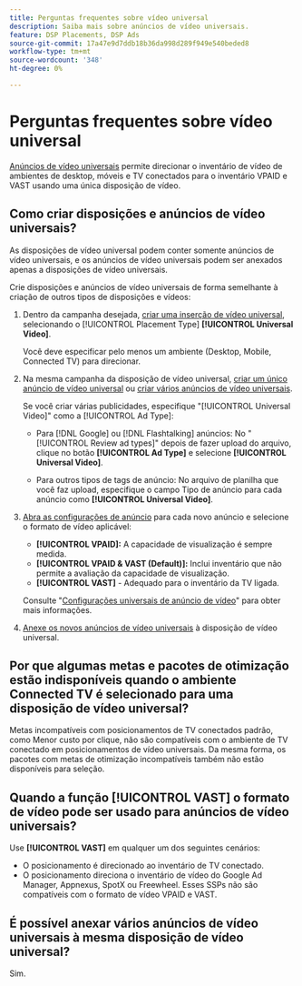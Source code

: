```yaml
---
title: Perguntas frequentes sobre vídeo universal
description: Saiba mais sobre anúncios de vídeo universais.
feature: DSP Placements, DSP Ads
source-git-commit: 17a47e9d7ddb18b36da998d289f949e540beded8
workflow-type: tm+mt
source-wordcount: '348'
ht-degree: 0%

---
```


# Perguntas frequentes sobre vídeo universal

[Anúncios de vídeo universais](/help/dsp/campaign-management/ads/ad-about.md) permite direcionar o inventário de vídeo de ambientes de desktop, móveis e TV conectados para o inventário VPAID e VAST usando uma única disposição de vídeo.

## Como criar disposições e anúncios de vídeo universais?

As disposições de vídeo universal podem conter somente anúncios de vídeo universais, e os anúncios de vídeo universais podem ser anexados apenas a disposições de vídeo universais.

Crie disposições e anúncios de vídeo universais de forma semelhante à criação de outros tipos de disposições e vídeos:

1. Dentro da campanha desejada, [criar uma inserção de vídeo universal](/help/dsp/campaign-management/placements/placement-create.md), selecionando o [!UICONTROL Placement Type] **[!UICONTROL Universal Video]**.

   Você deve especificar pelo menos um ambiente (Desktop, Mobile, Connected TV) para direcionar.

1. Na mesma campanha da disposição de vídeo universal, [criar um único anúncio de vídeo universal](/help/dsp/campaign-management/ads/ad-create.md) ou [criar vários anúncios de vídeo universais](/help/dsp/campaign-management/ads/ad-create-multiple.md).

   Se você criar várias publicidades, especifique &quot;[!UICONTROL Universal Video]&quot; como a [!UICONTROL Ad Type]:

   * Para [!DNL Google] ou [!DNL Flashtalking] anúncios: No &quot;[!UICONTROL Review ad types]&quot; depois de fazer upload do arquivo, clique no botão **[!UICONTROL Ad Type]** e selecione **[!UICONTROL Universal Video]**.

   * Para outros tipos de tags de anúncio: No arquivo de planilha que você faz upload, especifique o campo Tipo de anúncio para cada anúncio como **[!UICONTROL Universal Video]**.

1. [Abra as configurações de anúncio](/help/dsp/campaign-management/ads/ad-edit.md) para cada novo anúncio e selecione o formato de vídeo aplicável:

   * **[!UICONTROL VPAID]:** A capacidade de visualização é sempre medida.
   * **[!UICONTROL VPAID & VAST (Default)]:** Inclui inventário que não permite a avaliação da capacidade de visualização.
   * **[!UICONTROL VAST]** - Adequado para o inventário da TV ligada.

   Consulte &quot;[Configurações universais de anúncio de vídeo](/help/dsp/campaign-management/ads/ad-settings-universal-video.md)&quot; para obter mais informações.

1. [Anexe os novos anúncios de vídeo universais](/help/dsp/campaign-management/ads/ad-attach-to-placement.md) à disposição de vídeo universal.

## Por que algumas metas e pacotes de otimização estão indisponíveis quando o ambiente Connected TV é selecionado para uma disposição de vídeo universal?

Metas incompatíveis com posicionamentos de TV conectados padrão, como Menor custo por clique, não são compatíveis com o ambiente de TV conectado em posicionamentos de vídeo universais. Da mesma forma, os pacotes com metas de otimização incompatíveis também não estão disponíveis para seleção.

## Quando a função **[!UICONTROL VAST]** o formato de vídeo pode ser usado para anúncios de vídeo universais?

Use **[!UICONTROL VAST]** em qualquer um dos seguintes cenários:

* O posicionamento é direcionado ao inventário de TV conectado.
* O posicionamento direciona o inventário de vídeo do Google Ad Manager, Appnexus, SpotX ou Freewheel. Esses SSPs não são compatíveis com o formato de vídeo VPAID e VAST.

## É possível anexar vários anúncios de vídeo universais à mesma disposição de vídeo universal?

Sim.
